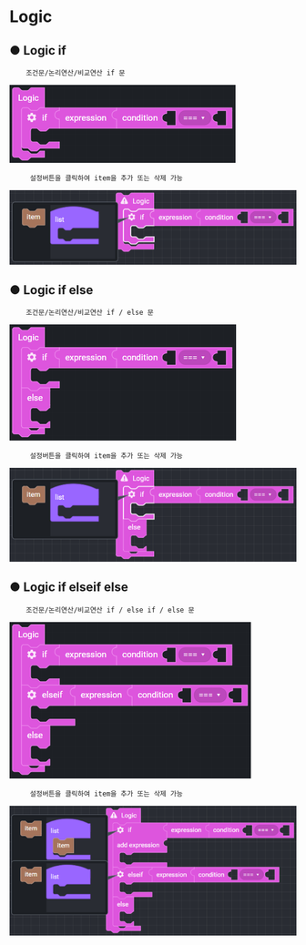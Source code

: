 # Logic

## ● Logic if

        조건문/논리연산/비교연산 if 문

![](../../img/assets/image%20%28171%29.png)

         설정버튼을 클릭하여 item을 추가 또는 삭제 가능

![](../../img/assets/image%20%28114%29.png)

## ● Logic if else

        조건문/논리연산/비교연산 if / else 문

![](../../img/assets/image%20%28119%29.png)

         설정버튼을 클릭하여 item을 추가 또는 삭제 가능

![](../../img/assets/image%20%28120%29.png)

## ● Logic if elseif else

        조건문/논리연산/비교연산 if / else if / else 문

![](../../img/assets/image%20%28196%29.png)

         설정버튼을 클릭하여 item을 추가 또는 삭제 가능

![](../../img/assets/image%20%28201%29.png)
